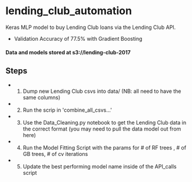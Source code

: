 # lending_club_automation
Keras MLP model to buy Lending Club loans via the Lending Club API.
- Validation Accuracy of 77.5% with Gradient Boosting

#### Data and models stored at s3://lending-club-2017

## Steps
- 1) Dump new Lending Club csvs into data/ (NB: all need to have the same columns)
- 2) Run the scrip in 'combine_all_csvs...'
- 3) Use the Data_Cleaning.py notebook to get the Lending Club data in the correct format (you may need to pull the data model out from here)
- 4) Run the Model Fitting Script with the params for # of RF trees , # of GB trees, # of cv iterations
- 5) Update the best performing model name inside of the API_calls script
